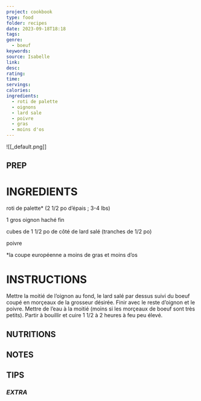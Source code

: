 ```yaml
---
project: cookbook
type: food
folder: recipes
date: 2023-09-18T18:18
tags: 
genre:
  - boeuf
keywords: 
source: Isabelle
link: 
desc: 
rating: 
time: 
servings: 
calories: 
ingredients:
  - roti de palette
  - oignons
  - lard sale
  - poivre
  - gras
  - moins d'os
---
```


![[_default.png]]

## PREP


# INGREDIENTS

roti de palette* (2 1/2 po d’épais ; 3-4 lbs) 

1 gros oignon haché fin

cubes de 1 1/2 po de côté de lard salé (tranches de 1/2 po)

poivre

*la coupe européenne a moins de gras et moins d’os



# INSTRUCTIONS

Mettre la moitié de l’oignon au fond, le lard salé par dessus suivi du boeuf coupé en morçeaux de la grosseur désirée. Finir avec le reste d’oignon et le poivre. Mettre de l’eau à la moitié (moins si les morçeaux de boeuf sont très petits). Partir à bouillir et cuire 1 1/2 à 2 heures à feu peu élevé.


## NUTRITIONS



## NOTES



## TIPS



### *EXTRA*



